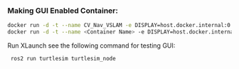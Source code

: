 ### Making GUI Enabled Container:
```bash
docker run -d -t --name CV_Nav_VSLAM -e DISPLAY=host.docker.internal:0.0 -it c810de0c9dec
docker run -d -t --name <Container Name> -e DISPLAY=host.docker.internal:0.0 -e LIBGL_ALWAYS_INDIRECT=0 --runtime=nvidia <Image Identifier> bash 
```
Run XLaunch
see the following command for testing GUI:
```bash
 ros2 run turtlesim turtlesim_node
```